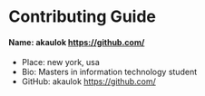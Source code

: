 # Contributing Guide
#### Name: akaulok https://github.com/
- Place: new york, usa
- Bio: Masters in information technology student
- GitHub: akaulok  https://github.com/